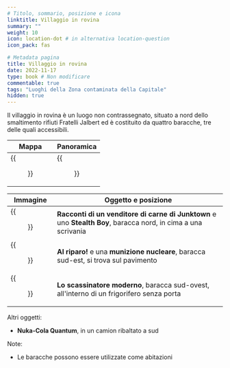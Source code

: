```yaml
---
# Titolo, sommario, posizione e icona
linktitle: Villaggio in rovina
summary: ""
weight: 10
icon: location-dot # in alternativa location-question
icon_pack: fas

# Metadata pagina
title: Villaggio in rovina
date: 2022-11-17
type: book # Non modificare
commentable: true
tags: "Luoghi della Zona contaminata della Capitale"
hidden: true
---
```




Il villaggio in rovina è un luogo non contrassegnato, situato a nord dello smaltimento rifiuti Fratelli Jalbert ed è costituito da quattro baracche, tre delle quali accessibili. 

| Mappa                                     | Panoramica                                      |
| ----------------------------------------- | ----------------------------------------------- |
| {{<figure src="Gypsy_village_loc.webp">}} | {{<figure src="Wasteland_Gypsy_Village.webp">}} |

| Immagine                                                                         | Oggetto e posizione                                                                                            |
| -------------------------------------------------------------------------------- | -------------------------------------------------------------------------------------------------------------- |
| {{<figure src="Wasteland_gypsy_village_Tales_of_a_Junktown_Jerky_Vendor.webp">}} | **Racconti di un venditore di carne di Junktown** e uno **Stealth Boy**, baracca nord, in cima a una scrivania |
| {{<figure src="Wasteland_gypsy_village_Duck_and_Cover!.webp">}}                  | **Al riparo!** e una **munizione nucleare**, baracca sud-est, si trova sul pavimento                           |
| {{<figure src="Wasteland_gypsy_village_Tumblers_Today.webp">}}                   | **Lo scassinatore moderno**, baracca sud-ovest, all'interno di un frigorifero senza porta                      |

Altri oggetti:
- **Nuka-Cola Quantum**, in un camion ribaltato a sud

Note:
- Le baracche possono essere utilizzate come abitazioni